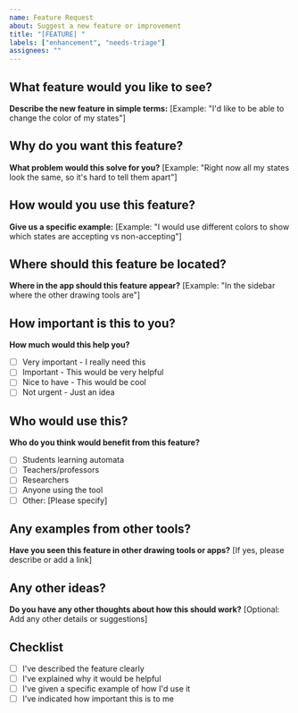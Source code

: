 ```yaml
---
name: Feature Request
about: Suggest a new feature or improvement
title: "[FEATURE] "
labels: ["enhancement", "needs-triage"]
assignees: ""
---
```


## What feature would you like to see?

**Describe the new feature in simple terms:**
[Example: "I'd like to be able to change the color of my states"]

## Why do you want this feature?

**What problem would this solve for you?**
[Example: "Right now all my states look the same, so it's hard to tell them apart"]

## How would you use this feature?

**Give us a specific example:**
[Example: "I would use different colors to show which states are accepting vs non-accepting"]

## Where should this feature be located?

**Where in the app should this feature appear?**
[Example: "In the sidebar where the other drawing tools are"]

## How important is this to you?

**How much would this help you?**

- [ ] Very important - I really need this
- [ ] Important - This would be very helpful
- [ ] Nice to have - This would be cool
- [ ] Not urgent - Just an idea

## Who would use this?

**Who do you think would benefit from this feature?**

- [ ] Students learning automata
- [ ] Teachers/professors
- [ ] Researchers
- [ ] Anyone using the tool
- [ ] Other: [Please specify]

## Any examples from other tools?

**Have you seen this feature in other drawing tools or apps?**
[If yes, please describe or add a link]

## Any other ideas?

**Do you have any other thoughts about how this should work?**
[Optional: Add any other details or suggestions]

## Checklist

- [ ] I've described the feature clearly
- [ ] I've explained why it would be helpful
- [ ] I've given a specific example of how I'd use it
- [ ] I've indicated how important this is to me
